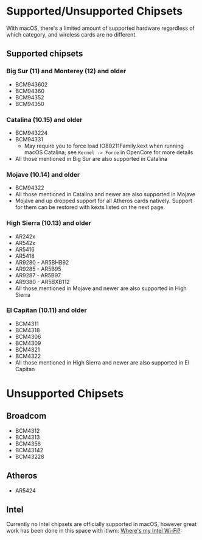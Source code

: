 # Supported/Unsupported Chipsets

With macOS, there's a limited amount of supported hardware regardless of which category, and wireless cards are no different.

## Supported chipsets

### Big Sur (11) and Monterey (12) and older

* BCM943602
* BCM94360
* BCM94352
* BCM94350

### Catalina (10.15) and older

* BCM943224
* BCM94331
  * May require you to force load IO80211Family.kext when running macOS Catalina; see `Kernel -> Force` in OpenCore for more details
* All those mentioned in Big Sur are also supported in Catalina

### Mojave (10.14) and older

* BCM94322
* All those mentioned in Catalina and newer are also supported in Mojave
* Mojave and up dropped support for all Atheros cards natively. Support for them can be restored with kexts listed on the next page.

### High Sierra (10.13) and older

* AR242x
* AR542x
* AR5416
* AR5418
* AR9280 - AR5BHB92
* AR9285 - AR5B95
* AR9287 - AR5B97
* AR9380 - AR5BXB112
* All those mentioned in Mojave and newer are also supported in High Sierra

### El Capitan (10.11) and older

* BCM4311
* BCM4318
* BCM4306
* BCM4309
* BCM4321
* BCM4322
* All those mentioned in High Sierra and newer are also supported in El Capitan

# Unsupported Chipsets

## Broadcom

* BCM4312
* BCM4313
* BCM4356
* BCM43142
* BCM43228

## Atheros

* AR5424

## Intel

Currently no Intel chipsets are officially supported in macOS, however great work has been done in this space with itlwm: [Where's my Intel Wi-Fi?](../misc/intel.md):
